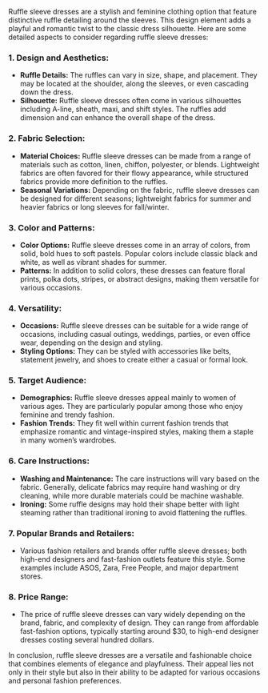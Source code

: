 Ruffle sleeve dresses are a stylish and feminine clothing option that feature distinctive ruffle detailing around the sleeves. This design element adds a playful and romantic twist to the classic dress silhouette. Here are some detailed aspects to consider regarding ruffle sleeve dresses:

### 1. Design and Aesthetics:
- **Ruffle Details:** The ruffles can vary in size, shape, and placement. They may be located at the shoulder, along the sleeves, or even cascading down the dress. 
- **Silhouette:** Ruffle sleeve dresses often come in various silhouettes including A-line, sheath, maxi, and shift styles. The ruffles add dimension and can enhance the overall shape of the dress.

### 2. Fabric Selection:
- **Material Choices:** Ruffle sleeve dresses can be made from a range of materials such as cotton, linen, chiffon, polyester, or blends. Lightweight fabrics are often favored for their flowy appearance, while structured fabrics provide more definition to the ruffles.
- **Seasonal Variations:** Depending on the fabric, ruffle sleeve dresses can be designed for different seasons; lightweight fabrics for summer and heavier fabrics or long sleeves for fall/winter.

### 3. Color and Patterns:
- **Color Options:** Ruffle sleeve dresses come in an array of colors, from solid, bold hues to soft pastels. Popular colors include classic black and white, as well as vibrant shades for summer.
- **Patterns:** In addition to solid colors, these dresses can feature floral prints, polka dots, stripes, or abstract designs, making them versatile for various occasions.

### 4. Versatility:
- **Occasions:** Ruffle sleeve dresses can be suitable for a wide range of occasions, including casual outings, weddings, parties, or even office wear, depending on the design and styling.
- **Styling Options:** They can be styled with accessories like belts, statement jewelry, and shoes to create either a casual or formal look.

### 5. Target Audience:
- **Demographics:** Ruffle sleeve dresses appeal mainly to women of various ages. They are particularly popular among those who enjoy feminine and trendy fashion.
- **Fashion Trends:** They fit well within current fashion trends that emphasize romantic and vintage-inspired styles, making them a staple in many women’s wardrobes.

### 6. Care Instructions:
- **Washing and Maintenance:** The care instructions will vary based on the fabric. Generally, delicate fabrics may require hand washing or dry cleaning, while more durable materials could be machine washable.
- **Ironing:** Some ruffle designs may hold their shape better with light steaming rather than traditional ironing to avoid flattening the ruffles.

### 7. Popular Brands and Retailers:
- Various fashion retailers and brands offer ruffle sleeve dresses; both high-end designers and fast-fashion outlets feature this style. Some examples include ASOS, Zara, Free People, and major department stores.

### 8. Price Range:
- The price of ruffle sleeve dresses can vary widely depending on the brand, fabric, and complexity of design. They can range from affordable fast-fashion options, typically starting around $30, to high-end designer dresses costing several hundred dollars.

In conclusion, ruffle sleeve dresses are a versatile and fashionable choice that combines elements of elegance and playfulness. Their appeal lies not only in their style but also in their ability to be adapted for various occasions and personal fashion preferences.